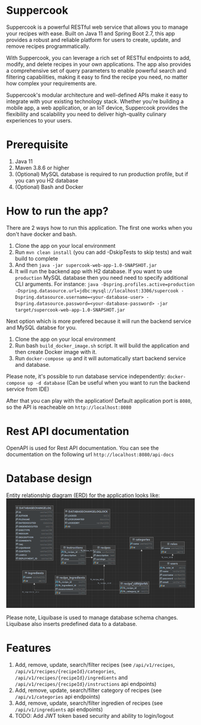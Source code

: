 # Suppercook

Suppercook is a powerful RESTful web service that allows you to manage your recipes with ease. Built on Java 11 and Spring Boot 2.7, this app provides a robust and reliable platform for users to create, update, and remove recipes programmatically.

With Suppercook, you can leverage a rich set of RESTful endpoints to add, modify, and delete recipes in your own applications. The app also provides a comprehensive set of query parameters to enable powerful search and filtering capabilities, making it easy to find the recipe you need, no matter how complex your requirements are.

Suppercook's modular architecture and well-defined APIs make it easy to integrate with your existing technology stack. Whether you're building a mobile app, a web application, or an IoT device, Suppercook provides the flexibility and scalability you need to deliver high-quality culinary experiences to your users.

# Prerequisite

1. Java 11
2. Maven 3.8.6 or higher
3. (Optional) MySQL database is required to run production profile, but if you can you H2 database  
5. (Optional) Bash and Docker

# How to run the app?
There are 2 ways how to run this application. 
The first one works when you don't have docker and bash.
1. Clone the app on your local environment
2. Run `mvn clean install` (you can add -DskipTests to skip tests) and wait build to complete
3. And then `java -jar supercook-web-app-1.0-SNAPSHOT.jar`
4. It will run the backend app with H2 database. If you want to use `production` MySQL database then you need need to specify additional CLI arguments. For instance: `java -Dspring.profiles.active=production -Dspring.datasource.url=jdbc:mysql://localhost:3306/supercook -Dspring.datasource.username=<your-database-user> -Dspring.datasource.password=<your-database-password> -jar target/supercook-web-app-1.0-SNAPSHOT.jar`

Next option which is more prefered because it will run the backend service and MySQL databse for you.
1. Clone the app on your local environment
2. Run bash `build_docker_image.sh` script. It will build the application and then create Docker image with it.
3. Run `docker-compose up` and it will automatically start backend service and database.

Please note, it's possible to run database service independently: `docker-compose up -d database` (Can be useful when you want to run the backend service from IDE)

After that you can play with the application! Default application port is `8080`, so the API is reacheable on `http://localhost:8080`

# Rest API documentation
OpenAPI is used for Rest API documentation. You can see the documentation on the following url `http://localhost:8080/api-docs`

# Database design

Entity relationship diagram (ERD) for the application looks like:
![plot](./database-schema.png)

Please note, Liquibase is used to manage database schema changes. Liquibase also inserts predefined data to a database.

# Features
1. Add, remove, update, search/filter recipes (see `/api/v1/recipes`, `/api/v1/recipes/{recipeId}/categories`, `/api/v1/recipes/{recipeId}/ingredients` and `/api/v1/recipes/{recipeId}/instructions` api endpoints)
2. Add, remove, update, search/filter category of recipes (see `/api/v1/categories` api endpoints)
3. Add, remove, update, search/filter ingredien of recipes (see `/api/v1/ingredients` api endpoints)
4. TODO: Add JWT token based security and ability to login/logout
